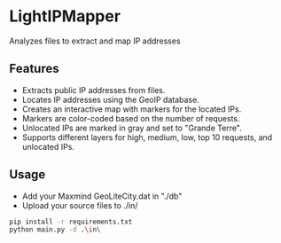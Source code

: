 # LightIPMapper
Analyzes files to extract and map IP addresses

## Features

- Extracts public IP addresses from files.
- Locates IP addresses using the GeoIP database.
- Creates an interactive map with markers for the located IPs.
- Markers are color-coded based on the number of requests.
- Unlocated IPs are marked in gray and set to "Grande Terre".
- Supports different layers for high, medium, low, top 10 requests, and unlocated IPs.


## Usage
- Add your Maxmind GeoLiteCity.dat in "./db"
- Upload your source files to ./in/

```sh
pip install -r requirements.txt
python main.py -d .\in\
